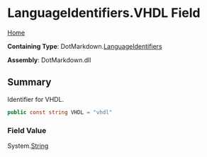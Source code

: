 <a name="_top"></a>

# LanguageIdentifiers\.VHDL Field

[Home](../../../README.md#_top)

**Containing Type**: DotMarkdown\.[LanguageIdentifiers](../README.md#_top)

**Assembly**: DotMarkdown\.dll

## Summary

Identifier for VHDL\.

```csharp
public const string VHDL = "vhdl"
```

### Field Value

System\.[String](https://docs.microsoft.com/en-us/dotnet/api/system.string)

